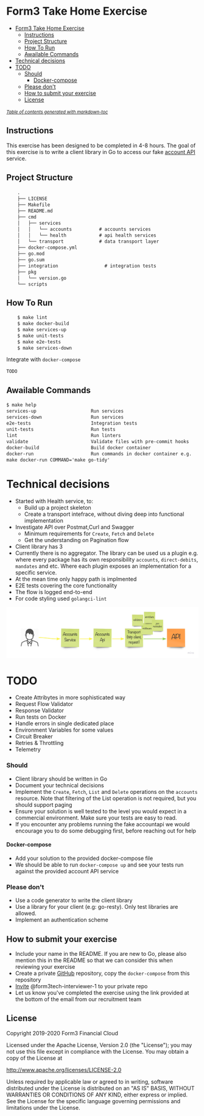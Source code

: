 # Form3 Take Home Exercise

- [Form3 Take Home Exercise](#form3-take-home-exercise)
  * [Instructions](#instructions)
  * [Project Structure](#project-structure)
  * [How To Run](#how-to-run)
  * [Awailable Commands](#awailable-commands)
- [Technical decisions](#technical-decisions)
- [TODO](#todo)
    + [Should](#should)
      - [Docker-compose](#docker-compose)
    + [Please don't](#please-don-t)
  * [How to submit your exercise](#how-to-submit-your-exercise)
  * [License](#license)

<small><i><a href='http://ecotrust-canada.github.io/markdown-toc/'>Table of contents generated with markdown-toc</a></i></small>

## Instructions
This exercise has been designed to be completed in 4-8 hours. The goal of this exercise is to write a client library
in Go to access our fake [account API](http://api-docs.form3.tech/api.html#organisation-accounts) service.

## Project Structure

```
    .
    ├── LICENSE
    ├── Makefile
    ├── README.md
    ├── cmd
    │   ├── services
    │   │   └── accounts          # accounts services
    │   │   └── health            # api health services
    │   └── transport             # data transport layer
    ├── docker-compose.yml
    ├── go.mod
    ├── go.sum
    ├── integration                 # integration tests
    ├── pkg
    │   └── version.go
    └── scripts
```

## How To Run

```
    $ make lint
    $ make docker-build
    $ make services-up
    $ make unit-tests
    $ make e2e-tests
    $ make services-down
```

Integrate with `docker-compose`

```
TODO
```

## Awailable Commands

<!-- START makefile-doc -->
```
$ make help 
services-up                    Run services
services-down                  Run services
e2e-tests                      Integration tests
unit-tests                     Run tests
lint                           Run linters
validate                       Validate files with pre-commit hooks
docker-build                   Build docker container
docker-run                     Run commands in docker container e.g. make docker-run COMMAND='make go-tidy' 
```
<!-- END makefile-doc -->

# Technical decisions

- Started with Health service, to:
    - Build up a project skeleton
    - Create a transport intefrace, without diving deep into functional implementation
- Investigate API over Postmat,Curl and Swagger
    - Minimum requirements for `Create`, `Fetch` and `Delete`
    - Get the understanding on Pagination flow
- Client library has 3
- Currently there is no aggregator. The library can be used us a plugin e.g. where every package has its own responsibility `accounts`, `direct-debits`, `mandates` and etc.  Where each plugin exposes an implementation for a specific service.
- At the mean time only happy path is implmented
- E2E tests covering  the core functionality
- The flow is logged end-to-end
- For code styling used `golangci-lint`

![Request Flow](./request-flow.jpg)

# TODO

- Create Attribytes in more sophisticated way
- Request Flow Validator
- Response Validator
- Run tests on Docker
- Handle errors in single dedicated place
- Environment Variables for some values
- Circuit Breaker
- Retries & Throttling
- Telemetry

### Should
- Client library should be written in Go
- Document your technical decisions
- Implement the `Create`, `Fetch`, `List` and `Delete` operations on the `accounts` resource. Note that filtering of the List operation is not required, but you should support paging
- Ensure your solution is well tested to the level you would expect in a commercial environment. Make sure your tests are easy to read.
- If you encounter any problems running the fake accountapi we would encourage you to do some debugging first,
before reaching out for help

#### Docker-compose
 - Add your solution to the provided docker-compose file
 - We should be able to run `docker-compose up` and see your tests run against the provided account API service

### Please don't
- Use a code generator to write the client library
- Use a library for your client (e.g: go-resty). Only test libraries are allowed.
- Implement an authentication scheme

## How to submit your exercise
- Include your name in the README. If you are new to Go, please also mention this in the README so that we can consider this when reviewing your exercise
- Create a private [GitHub](https://help.github.com/en/articles/create-a-repo) repository, copy the `docker-compose` from this repository
- [Invite](https://help.github.com/en/articles/inviting-collaborators-to-a-personal-repository) @form3tech-interviewer-1 to your private repo
- Let us know you've completed the exercise using the link provided at the bottom of the email from our recruitment team

## License
Copyright 2019-2020 Form3 Financial Cloud

Licensed under the Apache License, Version 2.0 (the "License"); you may not use this file except in compliance with the License.
You may obtain a copy of the License at

http://www.apache.org/licenses/LICENSE-2.0

Unless required by applicable law or agreed to in writing, software distributed under the License is distributed on an "AS IS" BASIS, WITHOUT WARRANTIES OR CONDITIONS OF ANY KIND, either express or implied. See the License for the specific language governing permissions and limitations under the License.
